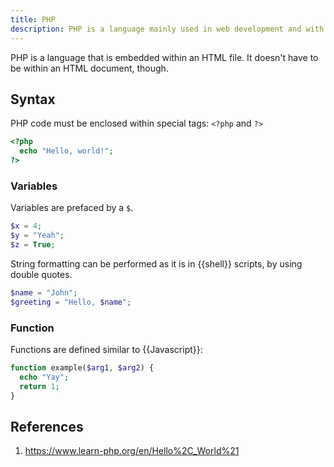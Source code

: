 ```yaml
---
title: PHP
description: PHP is a language mainly used in web development and with Wordpress.
---
```


PHP is a language that is embedded within an HTML file. It doesn't have to be within an HTML document, though.

## Syntax

PHP code must be enclosed within special tags: `<?php` and `?>`

```php
<?php
  echo "Hello, world!";
?>
```

### Variables

Variables are prefaced by a `$`.

```php
$x = 4;
$y = "Yeah";
$z = True;
```

String formatting can be performed as it is in {{shell}} scripts, by using double quotes.

```php
$name = "John";
$greeting = "Hello, $name";
```

### Function

Functions are defined similar to {{Javascript}}:

```php
function example($arg1, $arg2) {
  echo "Yay";
  return 1;
}
```



## References

1. https://www.learn-php.org/en/Hello%2C_World%21
